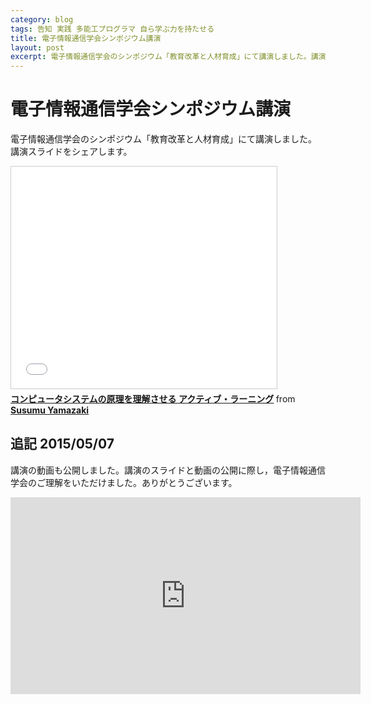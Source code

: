 ```yaml
---
category: blog
tags: 告知 実践 多能工プログラマ 自ら学ぶ力を持たせる 
title: 電子情報通信学会シンポジウム講演
layout: post
excerpt: 電子情報通信学会のシンポジウム「教育改革と人材育成」にて講演しました。講演スライドをシェアします。
---
```

# 電子情報通信学会シンポジウム講演

電子情報通信学会のシンポジウム「教育改革と人材育成」にて講演しました。
講演スライドをシェアします。

<iframe allowfullscreen="" frameborder="0" height="355" marginheight="0" marginwidth="0" scrolling="no" src="//www.slideshare.net/slideshow/embed_code/45671379" style="border-width: 1px; border: 1px solid #CCC; margin-bottom: 5px; max-width: 100%;" width="425"> </iframe> 
<div style="margin-bottom: 5px;">
<strong> <a href="https://www.slideshare.net/zacky1972/ss-45671379" target="_blank" title="コンピュータシステムの原理を理解させる アクティブ・ラーニング">コンピュータシステムの原理を理解させる アクティブ・ラーニング</a> </strong> from <strong><a href="https://www.slideshare.net/zacky1972" target="_blank">Susumu Yamazaki</a></strong> </div>

## 追記 2015/05/07

講演の動画も公開しました。講演のスライドと動画の公開に際し，電子情報通信学会のご理解をいただけました。ありがとうございます。

<iframe width="560" height="315" src="https://www.youtube.com/embed/qIr4sgPvQog" frameborder="0" allowfullscreen></iframe>

